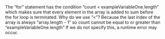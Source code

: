 The “for” statement has the condition “count < exampleVariableOne.length” which makes sure that every element in the array is added to sum before the for loop is terminated. Why do we use “<”? Because the last index of the array is always “array.length - 1” so count cannot be equal to or greater than “exampleVariableOne.length” If we do not specify this, a runtime error may occur.

